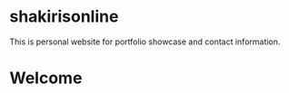 # shakirisonline
This is personal website for portfolio showcase and contact information.


<h1> Welcome </h1>
